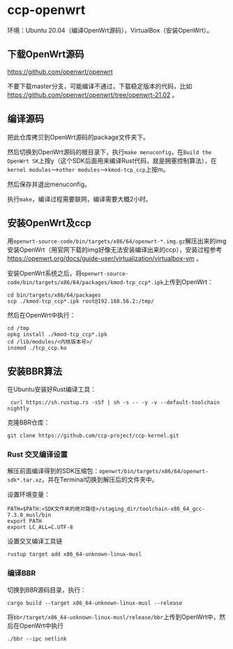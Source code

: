 # ccp-openwrt

环境：Ubuntu 20.04（编译OpenWrt源码），VirtualBox（安装OpenWrt）。

## 下载OpenWrt源码

https://github.com/openwrt/openwrt

不要下载master分支，可能编译不通过，下载稳定版本的代码，比如 https://github.com/openwrt/openwrt/tree/openwrt-21.02 。

## 编译源码

把此仓库拷贝到OpenWrt源码的package文件夹下。

然后切换到OpenWrt源码的根目录下，执行`make menuconfig`，在`Build the OpenWrt SK`上按y（这个SDK后面用来编译Rust代码，就是拥塞控制算法），在`kernel modules`-->`other modules`-->`kmod-tcp_ccp`上按m。

然后保存并退出menuconfig。

执行`make`，编译过程需要联网，编译需要大概2小时。

## 安装OpenWrt及ccp

用`openwrt-source-code/bin/targets/x86/64/openwrt-*.img.gz`解压出来的img安装OpenWrt（用官网下载的img好像无法安装编译出来的ccp），安装过程参考 https://openwrt.org/docs/guide-user/virtualization/virtualbox-vm 。

安装OpenWrt系统之后，将`openwrt-source-code/bin/targets/x86/64/packages/kmod-tcp_ccp*.ipk`上传到OpenWrt：

```
cd bin/targets/x86/64/packages
scp ./kmod-tcp_ccp*.ipk root@192.168.56.2:/tmp/
```

然后在OpenWrt中执行：

```
cd /tmp
opkg install ./kmod-tcp_ccp*.ipk
cd /lib/modules/<内核版本号>/
insmod ./tcp_ccp.ko
```

## 安装BBR算法

在Ubuntu安装好Rust编译工具：

```
 curl https://sh.rustup.rs -sSf | sh -s -- -y -v --default-toolchain nightly
```

克隆BBR仓库：

```
git clone https://github.com/ccp-project/ccp-kernel.git
```

### Rust 交叉编译设置

解压前面编译得到的SDK压缩包：`openwrt/bin/targets/x86/64/openwrt-sdk*.tar.xz`，并在Terminal切换到解压后的文件夹中。

设置环境变量：

```
PATH=$PATH:<SDK文件夹的绝对路径>/staging_dir/toolchain-x86_64_gcc-7.3.0_musl/bin
export PATH
export LC_ALL=C.UTF-8
```

设置交叉编译工具链

```
rustup target add x86_64-unknown-linux-musl
```

### 编译BBR

切换到BBR源码目录，执行：

```
cargo build --target x86_64-unknown-linux-musl --release
```

将`bbr/target/x86_64-unknown-linux-musl/release/bbr`上传到OpenWrt中，然后在OpenWrt中执行

```
./bbr --ipc netlink
```
